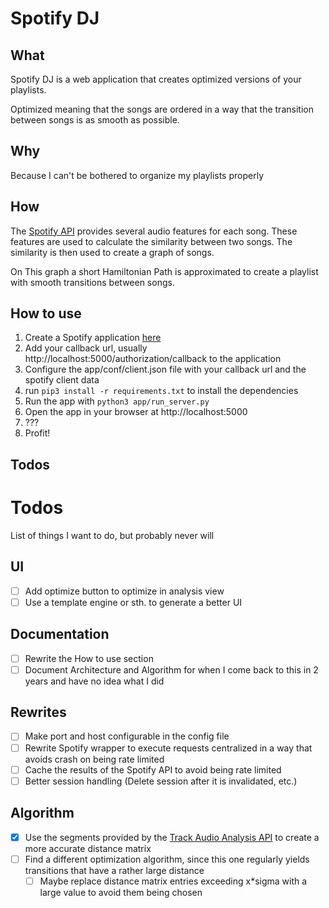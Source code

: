 # Spotify DJ
## What
Spotify DJ is a web application that creates optimized versions of your playlists.

Optimized meaning that the songs are ordered in a way that the transition between songs is as smooth as possible.

## Why
Because I can't be bothered to organize my playlists properly

## How
The [Spotify API](https://developer.spotify.com/documentation/web-api/reference/get-audio-features) provides several audio features for each song. These features are used to calculate the similarity between two songs. The similarity is then used to create a graph of songs. 

On This graph a short Hamiltonian Path is approximated to create a playlist with smooth transitions between songs.

## How to use
1. Create a Spotify application [here](https://developer.spotify.com/dashboard/applications)
2. Add your callback url, usually http://localhost:5000/authorization/callback to the application
3. Configure the app/conf/client.json file with your callback url and the spotify client data
4. run `pip3 install -r requirements.txt` to install the dependencies
5. Run the app with `python3 app/run_server.py`
6. Open the app in your browser at http://localhost:5000
7. ???
8. Profit!

## Todos


# Todos
List of things I want to do, but probably never will
## UI
- [ ] Add optimize button to optimize in analysis view
- [ ] Use a template engine or sth. to generate a better UI
## Documentation
- [ ] Rewrite the How to use section
- [ ] Document Architecture and Algorithm for when I come back to this in 2 years and have no idea what I did
## Rewrites
- [ ] Make port and host configurable in the config file
- [ ] Rewrite Spotify wrapper to execute requests centralized in a way that avoids crash on being rate limited
- [ ] Cache the results of the Spotify API to avoid being rate limited
- [ ] Better session handling (Delete session after it is invalidated, etc.)
## Algorithm
- [x] Use the segments provided by the [Track Audio Analysis API](https://developer.spotify.com/documentation/web-api/reference/get-audio-analysis) to create a more accurate distance matrix
- [ ] Find a different optimization algorithm, since this one regularly yields transitions that have a rather large distance
    - [ ] Maybe replace distance matrix entries exceeding x*sigma with a large value to avoid them being chosen